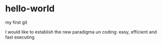 # hello-world
my first git

I would like to establish the new paradigma un coding: easy, efficient and fast executing

